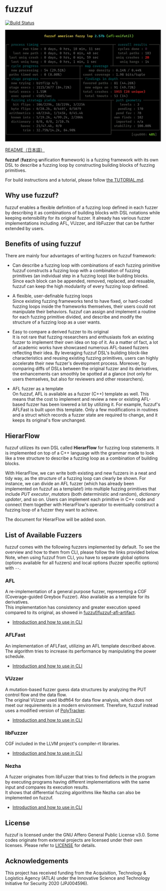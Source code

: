 # fuzzuf

[![Build Status](https://jenkins.atla.ricsec.co.jp/buildStatus/icon?job=fuzzuf-branch_build)](https://jenkins.atla.ricsec.co.jp/view/fuzzuf/job/fuzzuf-branch_build/)

![fuzzuf-afl-exifutil](/docs/resources/img/fuzzuf-afl-exifutil.png)

[README（日本語）](/README_ja.md)

**fuzzuf** (**fuzz**ing **u**nification **f**ramework) is a fuzzing framework with its own DSL to describe a fuzzing loop by constructing building blocks of fuzzing primitives.

For build instructions and a tutorial, please follow [the TUTORIAL.md](/TUTORIAL.md).

## Why use fuzzuf?

fuzzuf enables a flexible definition of a fuzzing loop defined in each fuzzer by describing it as combinations of building blocks with DSL notations while keeping extensibility for its original fuzzer.
It already has various fuzzer implementations including AFL, VUzzer, and libFuzzer that can be further extended by users.

## Benefits of using fuzzuf

There are mainly four advantages of writing fuzzers on fuzzuf framework:  

- Can describe a fuzzing loop with combinations of each fuzzing primitive  
fuzzuf constructs a fuzzing loop with a combination of fuzzing primitives (an individual step in a fuzzing loop) like building blocks. Since each block can be appended, removed, replaced, and resuable, fuzzuf can keep the high modularity of every fuzzing loop defined. 

- A flexible, user-definable fuzzing loops  
Since existing fuzzing frameworks tend to have fixed, or hard-coded fuzzing loops inside the frameworks themselves, their users could not manipulate their behaviors.
fuzzuf can assign and implement a routine for each fuzzing primitive divided, and describe and modify the structure of a fuzzing loop as a user wants.

- Easy to compare a derived fuzzer to its original  
It is not rare that fuzzing researchers and enthusiasts fork an existing fuzzer to implement their own idea on top of it. As a matter of fact, a lot of academic works have showcased numerous AFL-based fuzzers reflecting their idea. By leveraging fuzzuf DSL's building block-like characteristics and reusing existing fuzzing primitives, users can highly accelerate their new fuzzer's development process. 
Moreover, by comparing diffs of DSLs between the original fuzzer and its derivatives, the enhancements can smoothly be spotted at a glance (not only for users themselves, but also for reviewers and other researchers).

- AFL fuzzer as a template  
On fuzzuf, AFL is available as a fuzzer (C\+\+) template as well. This means that the cost to implement and review a new or existing AFL-based fuzzer has been lowered a lot by utilizing it. For example, fuzzuf's AFLFast is built upon this template. Only a few modifications in routines and a struct which records a fuzzer state are required to change, and it keeps its original's flow unchanged.

## HierarFlow

fuzzuf utilizes its own DSL called **HierarFlow** for fuzzing loop statements. It is implemented on top of a C++ language with the grammar made to look like a tree structure to describe a fuzzing loop as a combination of building blocks. 

With HierarFlow, we can write both existing and new fuzzers in a neat and tidy way, as the structure of a fuzzing loop can clearly be shown. For instance, we can divide an AFL fuzzer (which has already been implemented on fuzzuf as a template!) into multiple fuzzing primitives that include *PUT executor*, *mutators* (both deterministic and random), *dictionary updater*, and so on. Users can implement each primitive in C++ code and connect them together with HierarFlow's operator to eventually construct a fuzzing loop of a fuzzer they want to achieve. 

The document for HierarFlow will be added soon.

## List of Available Fuzzers

fuzzuf comes with the following fuzzers implemented by default. To see the overview and how to them from CLI, please follow the links provided below.  
Note, when using fuzzuf from CLI, you have to separate global options (options available for all fuzzers) and local options (fuzzer specific options) with `--`. 

### AFL

A re-implementation of a general purpose fuzzer, representing a CGF (Coverage-guided Greybox Fuzzer). Also available as a template for its derivatives.  
This implementation has consistency and greater execution speed compared to its original, as showed in [fuzzuf/fuzzuf-afl-artifact](https://github.com/fuzzuf/fuzzuf-afl-artifact).

- [Introduction and how to use in CLI](/docs/algorithms/AFL/algorithm_en.md)

### AFLFast

An implementation of AFLFast, utilizing an AFL template described above. The algorithm tries to increase its performance by manipulating the power schedule. 

- [Introduction and how to use in CLI](/docs/algorithms/AFLFast/algorithm_en.md)

### VUzzer

A mutation-based fuzzer guess data structures by analyzing the PUT control flow and the data flow.  
The original VUzzer used libdft64 for data flow analysis, which does not meet our requirements in a modern environment. Therefore, fuzzuf instead uses a modified version of [PolyTracker](https://github.com/fuzzuf/polytracker).

- [Introduction and how to use in CLI](/docs/algorithms/VUzzer/algorithm_en.md)

### libFuzzer

CGF included in the LLVM project's compiler-rt libraries.

- [Introduction and how to use in CLI](/docs/algorithms/libFuzzer/manual.md)

### Nezha

A fuzzer originates from libFuzzer that tries to find defects in the program by executing programs having different implementations with the same input and compares its execution results.  
It shows that differential fuzzing algorithms like Nezha can also be implemented on fuzzuf.

- [Introduction and how to use in CLI](/docs/algorithms/Nezha/manual.md)

## License

fuzzuf is licensed under the GNU Affero General Public License v3.0. Some codes originate from external projects are licensed under their own licenses. Please refer to [LICENSE](/LICENSE) for details.

## Acknowledgements

This project has received funding from the Acquisition, Technology & Logistics Agency (ATLA) under the Innovative Science and Technology Initiative for Security 2020 (JPJ004596).

